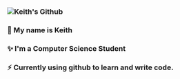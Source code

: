 ### ![Keith's Github](relative/path/to/img.jpg?raw=true "Title")
### 💬 My name is Keith 
### ✨ I'm a Computer Science Student 
### ⚡ Currently using github to learn and write code.


<!--
**ItsYaBoiKeef/ItsYaBoiKeef** is a ✨ _special_ ✨ repository because its `README.md` (this file) appears on your GitHub profile.
